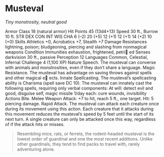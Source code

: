 # Musteval
*Tiny monstrosity, neutral good*

Armor Class 18 (natural armor)
Hit Points 45 (13d4+13)
Speed 30 ft., Burrow 10 ft.
STR DEX CON INT WIS CHA
6 (–2) 20 (+5) 12 (+1) 12 (+1) 14 (+2) 10 (+0)
Skills Athletics +0, Acrobatics +7, Stealth +7
Damage Resistances lightning, poison; bludgeoning, piercing
and slashing from nonmagical weapons
Condition Immunities exhaustion, frightened, petri ed
Senses darkvision 30 ft., passive Perception 12
Languages Common, Celestial, Infernal
Challenge 4 (1,100 XP)
Nature Speech. The musteval can converse with animals and
monstrosities, even if they don’t share a language.
Magic Resistance. The musteval has advantage on saving
throws against spells and other magical e ects.
Innate Spellcasting. The musteval’s spellcasting ability is
Charisma (spell save DC 10). The musteval can innately cast
the following spells, requiring only verbal components:
At will: detect evil and good, disguise self, magic missile
1/day each: cure wounds, invisibility
Actions
Bite. Melee Weapon Attack: +7 to hit, reach 5 ft., one target.
Hit: 5 piercing damage.
Rapid Attack. The musteval can attack each creature once
during its movement using this action. Each creature that it
attacks during this movement reduces the musteval’s speed
by 5 feet until the start of its next turn. A single creature can
only be attacked once this way, regardless of if the attack hits
or misses.

> Resembling mice, rats, or ferrets, the rodent-headed musteval is the lowest order of guardinal and one the most recent additions.  Unlike other guardinals, they tend to find packs to travel with, rarely adventuring alone.
